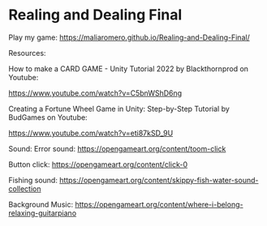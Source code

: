 # Realing and Dealing Final
 
Play my game: https://maliaromero.github.io/Realing-and-Dealing-Final/


Resources:

How to make a CARD GAME - Unity Tutorial 2022 by Blackthornprod on Youtube:

https://www.youtube.com/watch?v=C5bnWShD6ng

Creating a Fortune Wheel Game in Unity: Step-by-Step Tutorial by BudGames on Youtube:

https://www.youtube.com/watch?v=eti87kSD_9U


Sound:
Error sound: https://opengameart.org/content/toom-click

Button click: https://opengameart.org/content/click-0

Fishing sound: https://opengameart.org/content/skippy-fish-water-sound-collection

Background Music: https://opengameart.org/content/where-i-belong-relaxing-guitarpiano
